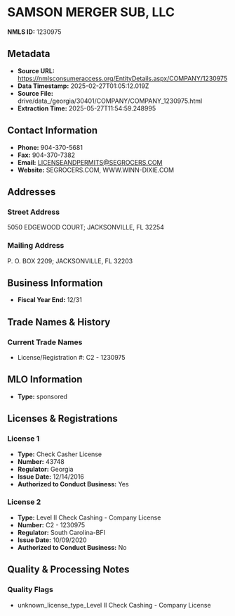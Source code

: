 # SAMSON MERGER SUB, LLC

**NMLS ID:** 1230975

## Metadata
- **Source URL:** https://nmlsconsumeraccess.org/EntityDetails.aspx/COMPANY/1230975
- **Data Timestamp:** 2025-02-27T01:05:12.019Z
- **Source File:** drive/data_/georgia/30401/COMPANY/COMPANY_1230975.html
- **Extraction Time:** 2025-05-27T11:54:59.248995

## Contact Information
- **Phone:** 904-370-5681
- **Fax:** 904-370-7382
- **Email:** LICENSEANDPERMITS@SEGROCERS.COM
- **Website:** SEGROCERS.COM, WWW.WINN-DIXIE.COM

## Addresses
### Street Address
5050 EDGEWOOD COURT; JACKSONVILLE, FL 32254

### Mailing Address
P. O. BOX 2209; JACKSONVILLE, FL 32203

## Business Information
- **Fiscal Year End:** 12/31

## Trade Names & History
### Current Trade Names
- License/Registration #: C2 - 1230975

## MLO Information
- **Type:** sponsored

## Licenses & Registrations

### License 1
- **Type:** Check Casher License
- **Number:** 43748
- **Regulator:** Georgia
- **Issue Date:** 12/14/2016
- **Authorized to Conduct Business:** Yes

### License 2
- **Type:** Level II Check Cashing - Company License
- **Number:** C2 - 1230975
- **Regulator:** South Carolina-BFI
- **Issue Date:** 10/09/2020
- **Authorized to Conduct Business:** No

## Quality & Processing Notes
### Quality Flags
- unknown_license_type_Level II Check Cashing - Company License
